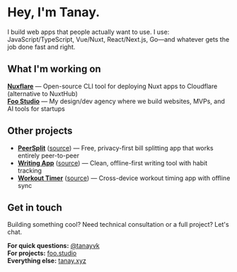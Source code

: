 # Hey, I'm Tanay.

I build web apps that people actually want to use.
I use: JavaScript/TypeScript, Vue/Nuxt, React/Next.js, Go—and whatever gets the job done fast and right.

## What I'm working on

**[Nuxflare](https://nuxflare.com)** — Open-source CLI tool for deploying Nuxt apps to Cloudflare (alternative to NuxtHub)  
**[Foo Studio](https://foo.studio)** — My design/dev agency where we build websites, MVPs, and AI tools for startups

## Other projects

- **[PeerSplit](https://peersplit.app)** ([source](https://github.com/tanayvk/peersplit)) — Free, privacy-first bill splitting app that works entirely peer-to-peer
- **[Writing App](https://write.tanay.xyz)** ([source](https://github.com/tanayvk/write)) — Clean, offline-first writing tool with habit tracking
- **[Workout Timer](https://workout.tanay.xyz)** ([source](https://github.com/tanayvk/workout-timer)) — Cross-device workout timing app with offline sync

## Get in touch

Building something cool? Need technical consultation or a full project? Let's chat.

**For quick questions:** [@tanayvk](https://twitter.com/tanayvk)  
**For projects:** [foo.studio](https://foo.studio)  
**Everything else:** [tanay.xyz](https://tanay.xyz)
